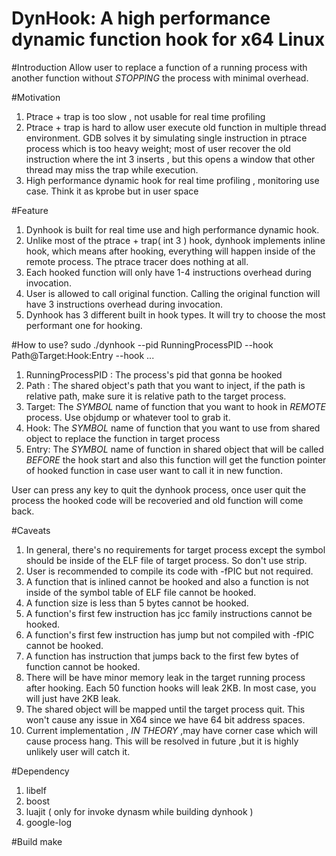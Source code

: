 DynHook: A high performance dynamic function hook for x64 Linux
============================

#Introduction
Allow user to replace a function of a running process with another function without *STOPPING* the process with minimal overhead.

#Motivation
1. Ptrace + trap is too slow , not usable for real time profiling
2. Ptrace + trap is hard to allow user execute old function in multiple thread environment. GDB solves it by simulating single instruction in ptrace process which is too heavy weight; most of user recover the old instruction where the int 3 inserts , but this opens a window that other thread may miss the trap while execution.
3. High performance dynamic hook for real time profiling , monitoring use case. Think it as kprobe but in user space

#Feature
1. Dynhook is built for real time use and high performance dynamic hook.
2. Unlike most of the ptrace + trap( int 3 ) hook, dynhook implements inline hook, which means after hooking, everything will happen inside of the remote process. The ptrace tracer does nothing at all.
3. Each hooked function will only have 1-4 instructions overhead during invocation.
4. User is allowed to call original function. Calling the original function will have 3 instructions overhead during invocation.
5. Dynhook has 3 different built in hook types. It will try to choose the most performant one for hooking.

#How to use?
sudo ./dynhook --pid RunningProcessPID --hook Path@Target:Hook:Entry --hook ...

1. RunningProcessPID : The process's pid that gonna be hooked
2. Path : The shared object's path that you want to inject, if the path is relative path, make sure it is relative path to the target process.
3. Target: The *SYMBOL* name of function that you want to hook in *REMOTE* process. Use objdump or whatever tool to grab it.
4. Hook: The *SYMBOL* name of function that you want to use from shared object to replace the function in target process
5. Entry: The *SYMBOL* name of function in shared object that will be called *BEFORE* the hook start and also this function will get the function pointer of hooked function in case user want to call it in new function.

User can press any key to quit the dynhook process, once user quit the process the hooked code will be recoveried and old function will come back.

#Caveats
1. In general, there's no requirements for target process except the symbol should be inside of the ELF file of target process. So don't use strip.
2. User is recommended to compile its code with -fPIC but not required.
3. A function that is inlined cannot be hooked and also a function is not inside of the symbol table of ELF file cannot be hooked.
4. A function size is less than 5 bytes cannot be hooked.
5. A function's first few instruction has jcc family instructions cannot be hooked.
6. A function's first few instruction has jump but not compiled with -fPIC cannot be hooked.
7. A function has instruction that jumps back to the first few bytes of function cannot be hooked.
8. There will be have minor memory leak in the target running process after hooking. Each 50 function hooks will leak 2KB. In most case, you will just have 2KB leak.
9. The shared object will be mapped until the target process quit. This won't cause any issue in X64 since we have 64 bit address spaces.
10. Current implementation , *IN THEORY* ,may have corner case which will cause process hang. This will be resolved in future ,but it is highly unlikely user will catch it.

#Dependency
1. libelf
2. boost
3. luajit ( only for invoke dynasm while building dynhook )
4. google-log 

#Build
make
